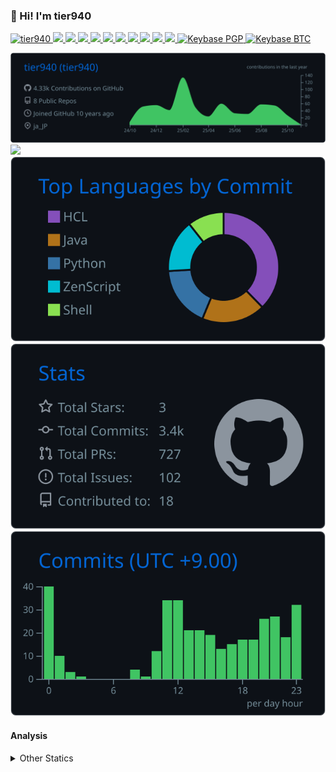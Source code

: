 ### 👋 Hi! I'm tier940

<p align="left"> 
  <a href="https://github.com/tier940/tier940/">
    <img src="https://komarev.com/ghpvc/?username=tier940" alt="tier940" />
  </a>
  <a href="http://twitter.com/tier940">
    <img height="20" src="https://img.shields.io/twitter/follow/tier940?label=Twitter&logo=twitter&style=flat" />
  </a>
  <a href="https://github.com/tier940">
    <img height="20" src="https://img.shields.io/github/followers/tier940?label=follow&logo=github&style=flat" />
  </a>
  <a href="https://www.reddit.com/user/tier940">
    <img height="20" src="https://img.shields.io/reddit/user-karma/combined/tier940?label=Reddit&logo=reddit&style=flat" />
  </a>
  <a href="https://stackoverflow.com/users/17317833/tier940">
    <img height="20" src="https://img.shields.io/stackexchange/stackoverflow/r/17317833?label=StackOverflow&logo=stack-overflow&style=flat" />
  </a>
  <a href="https://zenn.dev/tier940">
    <img height="20" src="https://zenn.badge.nikaera.com/s/tier940/likes" />
  </a>
  <a href="https://zenn.dev/tier940">
    <img height="20" src="https://zenn.badge.nikaera.com/s/tier940/followers" />
  </a>
  <a href="https://zenn.dev/tier940">
    <img height="20" src="https://zenn.badge.nikaera.com/s/tier940/articles" />
  </a>
  <a href="http://qiita.com/tier940">
    <img height="20" src="https://qiita-badge.apiapi.app/s/tier940/posts.svg" />
  </a>
  <a href="http://qiita.com/tier940">
    <img height="20" src="https://qiita-badge.apiapi.app/s/tier940/contributions.svg" />
  </a>
  <a href="https://github.com/tier940/tier940/">
    <img height="20" src="https://github.com/tier940/tier940/actions/workflows/main.yml/badge.svg" />
  </a>
  <a href="https://keybase.io/tier940">
    <img alt="Keybase PGP" src="https://img.shields.io/keybase/pgp/tier940">
  </a>
  <a href="https://keybase.io/tier940">
    <img alt="Keybase BTC" src="https://img.shields.io/keybase/btc/tier940">
  </a>
</p>

[![](https://raw.githubusercontent.com/tier940/tier940/main/profile-summary-card-output/github_dark/0-profile-details.svg)](https://github.com/vn7n24fzkq/github-profile-summary-cards)
[![](https://raw.githubusercontent.com/tier940/tier940/main/profile-summary-card-output/github_dark/1-repos-per-language.svg)](https://github.com/vn7n24fzkq/github-profile-summary-cards) [![](https://raw.githubusercontent.com/tier940/tier940/main/profile-summary-card-output/github_dark/2-most-commit-language.svg)](https://github.com/vn7n24fzkq/github-profile-summary-cards)
[![](https://raw.githubusercontent.com/tier940/tier940/main/profile-summary-card-output/github_dark/3-stats.svg)](https://github.com/vn7n24fzkq/github-profile-summary-cards) [![](https://raw.githubusercontent.com/tier940/tier940/main/profile-summary-card-output/github_dark/4-productive-time.svg)](https://github.com/vn7n24fzkq/github-profile-summary-cards)


#### Analysis
<!-- <img height="150" src="https://github.com/tier940/tier940/blob/master/images/stat.svg" alt="Alternative Text"/> -->

<details>
  <summary>Other Statics</summary>
  <!--START_SECTION:waka-->
![Code Time](http://img.shields.io/badge/Code%20Time-5%2C240%20hrs%2023%20mins-blue)

**🐱 My GitHub Data** 

> 📦 45.6 kB Used in GitHub's Storage 
 > 
> 💼 Opted to Hire
 > 
> 📜 13 Public Repositories 
 > 
> 🔑 6 Private Repositories 
 > 
**I'm an Early 🐤** 

```text
🌞 Morning                2479 commits        ████░░░░░░░░░░░░░░░░░░░░░   16.25 % 
🌆 Daytime                5582 commits        █████████░░░░░░░░░░░░░░░░   36.60 % 
🌃 Evening                5609 commits        █████████░░░░░░░░░░░░░░░░   36.78 % 
🌙 Night                  1582 commits        ███░░░░░░░░░░░░░░░░░░░░░░   10.37 % 
```
📅 **I'm Most Productive on Saturday** 

```text
Monday                   1598 commits        ███░░░░░░░░░░░░░░░░░░░░░░   10.48 % 
Tuesday                  2403 commits        ████░░░░░░░░░░░░░░░░░░░░░   15.76 % 
Wednesday                1868 commits        ███░░░░░░░░░░░░░░░░░░░░░░   12.25 % 
Thursday                 1565 commits        ███░░░░░░░░░░░░░░░░░░░░░░   10.26 % 
Friday                   2201 commits        ████░░░░░░░░░░░░░░░░░░░░░   14.43 % 
Saturday                 2882 commits        █████░░░░░░░░░░░░░░░░░░░░   18.90 % 
Sunday                   2735 commits        ████░░░░░░░░░░░░░░░░░░░░░   17.93 % 
```


📊 **This Week I Spent My Time On** 

```text
🕑︎ Time Zone: Asia/Tokyo

💬 Programming Languages: 
Other                    31 hrs 34 mins      ██████████████████░░░░░░░   70.32 % 
YAML                     6 hrs 37 mins       ████░░░░░░░░░░░░░░░░░░░░░   14.74 % 
Markdown                 4 hrs 29 mins       ██░░░░░░░░░░░░░░░░░░░░░░░   10.00 % 
Java                     1 hr 18 mins        █░░░░░░░░░░░░░░░░░░░░░░░░   02.92 % 
Terraform                14 mins             ░░░░░░░░░░░░░░░░░░░░░░░░░   00.54 % 

🔥 Editors: 
Chrome                   28 hrs 58 mins      ████████████████░░░░░░░░░   64.54 % 
VS Code                  9 hrs 38 mins       █████░░░░░░░░░░░░░░░░░░░░   21.46 % 
Edge                     5 hrs 40 mins       ███░░░░░░░░░░░░░░░░░░░░░░   12.63 % 
IntelliJ IDEA            36 mins             ░░░░░░░░░░░░░░░░░░░░░░░░░   01.37 % 

💻 Operating System: 
Windows                  35 hrs 2 mins       ████████████████████░░░░░   78.03 % 
Linux                    9 hrs 51 mins       █████░░░░░░░░░░░░░░░░░░░░   21.97 % 
```

**I Mostly Code in Java** 

```text
Java                     13 repos            ████████████░░░░░░░░░░░░░   48.15 % 
ZenScript                3 repos             ███░░░░░░░░░░░░░░░░░░░░░░   11.11 % 
HCL                      2 repos             ██░░░░░░░░░░░░░░░░░░░░░░░   07.41 % 
Shell                    2 repos             ██░░░░░░░░░░░░░░░░░░░░░░░   07.41 % 
Python                   2 repos             ██░░░░░░░░░░░░░░░░░░░░░░░   07.41 % 
```



**Timeline**

![Lines of Code chart](https://raw.githubusercontent.com/tier940/tier940/main/assets/bar_graph.png)


 Last Updated on 18/02/2025 00:10:27 UTC
<!--END_SECTION:waka-->
</details>
